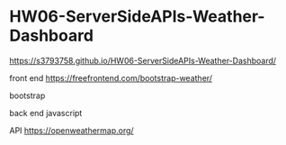 # HW06-ServerSideAPIs-Weather-Dashboard

https://s3793758.github.io/HW06-ServerSideAPIs-Weather-Dashboard/


front end 
https://freefrontend.com/bootstrap-weather/

bootstrap 

back end javascript 

API
https://openweathermap.org/
